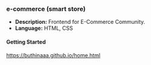 ### e-commerce (smart store)

- **Description:** Frontend for E-Commerce Community.
- **Language:** HTML, CSS

#### Getting Started

https://buthinaaa.github.io/home.html
